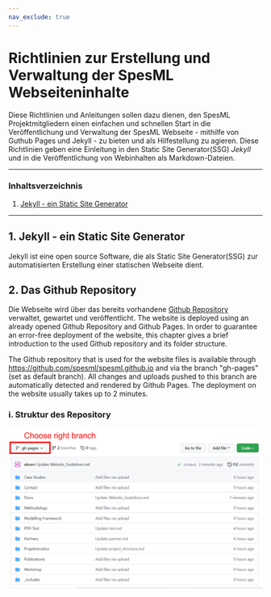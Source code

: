 ```yaml
---
nav_exclude: true
---
```

# Richtlinien zur Erstellung und Verwaltung der SpesML Webseiteninhalte
Diese Richtlinien und Anleitungen sollen dazu dienen, den SpesML Projektmitgliedern einen einfachen und schnellen Start in die Veröffentlichung und Verwaltung der SpesML Webseite - mithilfe von Guthub Pages und Jekyll - zu bieten und als Hilfestellung zu agieren. Diese Richtlinien geben eine Einleitung in den Static Site Generator(SSG) *Jekyll* und in die Veröffentlichung von Webinhalten als Markdown-Dateien. 

---
### Inhaltsverzeichnis
1. [Jekyll - ein Static Site Generator](https://github.com/spesml/spesml.github.io/blob/gh-pages/Docu/Website_Guidelines.md#1-jekyll---ein-static-site-generator)  
---

## 1. Jekyll - ein Static Site Generator
Jekyll ist eine open source Software, die als Static Site Generator(SSG) zur automatisierten Erstellung einer statischen Webseite dient. 

## 2. Das Github Repository
Die Webseite wird über das bereits vorhandene [Github Repository](https://github.com/spesml/spesml.github.io) verwaltet, gewartet und veröffentlicht.
The website is deployed using an already opened Github Repository and Github Pages. In order to guarantee an error-free deployment of the website, this chapter gives a brief introduction to the used Github repository and its folder structure.  
  
The Github repository that is used for the website files is available through https://github.com/spesml/spesml.github.io and via the branch "gh-pages" (set as default branch). All changes and uploads pushed to this branch are automatically detected and rendered by Github Pages. The deployment on the website usually takes up to 2 minutes.

### i. Struktur des Repository  
  
![Choice of branch](/Docu/pics/branch_choice.png)  
  
 
  
 
